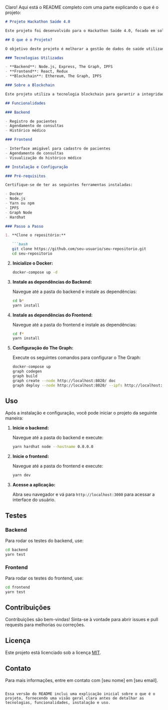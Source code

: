 Claro! Aqui está o README completo com uma parte explicando o que é o projeto:

```markdown
# Projeto Hackathon Saúde 4.0

Este projeto foi desenvolvido para o Hackathon Saúde 4.0, focado em soluções inovadoras para o setor da saúde. Ele é composto por duas partes principais: um backend que lida com a lógica de negócios e um frontend que proporciona uma interface amigável ao usuário.

## O que é o Projeto?

O objetivo deste projeto é melhorar a gestão de dados de saúde utilizando tecnologia blockchain para garantir a integridade e a segurança das informações. O sistema oferece funcionalidades como registro de pacientes, agendamento de consultas e histórico médico, permitindo um acesso seguro e transparente aos dados de saúde.

### Tecnologias Utilizadas

- **Backend**: Node.js, Express, The Graph, IPFS
- **Frontend**: React, Redux
- **Blockchain**: Ethereum, The Graph, IPFS

### Sobre a Blockchain

Este projeto utiliza a tecnologia blockchain para garantir a integridade, segurança e transparência dos dados de saúde. O uso da blockchain permite que os dados sejam armazenados de forma descentralizada, evitando fraudes e garantindo que as informações sejam imutáveis e verificáveis.

## Funcionalidades

### Backend

- Registro de pacientes
- Agendamento de consultas
- Histórico médico

### Frontend

- Interface amigável para cadastro de pacientes
- Agendamento de consultas
- Visualização do histórico médico

## Instalação e Configuração

### Pré-requisitos

Certifique-se de ter as seguintes ferramentas instaladas:

- Docker
- Node.js
- Yarn ou npm
- IPFS
- Graph Node
- Hardhat

### Passo a Passo

1. **Clone o repositório:**

   ```bash
   git clone https://github.com/seu-usuario/seu-repositorio.git
   cd seu-repositorio
   ```

2. **Inicialize o Docker:**

   ```bash
   docker-compose up -d
   ```

3. **Instale as dependências do Backend:**

   Navegue até a pasta do backend e instale as dependências:

   ```bash
   cd b*
   yarn install
   ```

4. **Instale as dependências do Frontend:**

   Navegue até a pasta do frontend e instale as dependências:

   ```bash
   cd f*
   yarn install
   ```

5. **Configuração do The Graph:**

   Execute os seguintes comandos para configurar o The Graph:

   ```bash
   docker-compose up
   graph codegen
   graph build
   graph create --node http://localhost:8020/ doc
   graph deploy --node http://localhost:8020/ --ipfs http://localhost:5001 doc
   ```

## Uso

Após a instalação e configuração, você pode iniciar o projeto da seguinte maneira:

1. **Inicie o backend:**

   Navegue até a pasta do backend e execute:

   ```bash
   yarn hardhat node --hostname 0.0.0.0
   ```

2. **Inicie o frontend:**

   Navegue até a pasta do frontend e execute:

   ```bash
   yarn dev
   ```

3. **Acesse a aplicação:**

   Abra seu navegador e vá para `http://localhost:3000` para acessar a interface do usuário.

## Testes

### Backend

Para rodar os testes do backend, use:

```bash
cd backend
yarn test
```

### Frontend

Para rodar os testes do frontend, use:

```bash
cd frontend
yarn test
```

## Contribuições

Contribuições são bem-vindas! Sinta-se à vontade para abrir issues e pull requests para melhorias ou correções.

## Licença

Este projeto está licenciado sob a licença [MIT](LICENSE).

## Contato

Para mais informações, entre em contato com [seu nome] em [seu email].
```

Essa versão do README inclui uma explicação inicial sobre o que é o projeto, fornecendo uma visão geral clara antes de detalhar as tecnologias, funcionalidades, instalação e uso.
